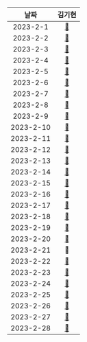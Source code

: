 |    날짜     |                                                                                          김기현                                                                                           |
|:---------:|:--------------------------------------------------------------------------------------------------------------------------------------------------------------------------------------:|
| 2023-2-1  |                                     [:large_blue_circle:](https://github.com/KimKiHyun0206/spring-study/blob/main/2023-2/01-Database%20Engine.md)                                      |
| 2023-2-2  |                                                   [:blue_book:](https://github.com/selab-hs/se-todo-study/tree/kihyun/diary-project)                                                   |
| 2023-2-3  |                                                   [:blue_book:](https://github.com/selab-hs/se-todo-study/tree/kihyun/diary-project)                                                   |
| 2023-2-4  |                                           [:large_blue_circle:](https://github.com/KimKiHyun0206/spring-study/blob/main/2023-2/04-Redis.md)                                            |
| 2023-2-5  |                                     [:large_blue_circle:](https://github.com/KimKiHyun0206/spring-study/blob/main/2023-2/05-RDB%20and%20NoSQL.md)                                      |
| 2023-2-6  |                            [:large_blue_circle:](https://github.com/KimKiHyun0206/spring-study/blob/main/2023-2/06-%ED%8A%B8%EB%9E%9C%EC%9E%AD%EC%85%98.md)                            |
| 2023-2-7  |                                   [:large_blue_circle:](https://github.com/KimKiHyun0206/spring-study/blob/main/2023-2/07-DDL%2C%20DML%2C%20DCL.md)                                    |
| 2023-2-8  |                     [:large_blue_circle:](https://github.com/KimKiHyun0206/spring-study/blob/main/2023-2/08-%EA%B5%90%EC%B0%A9%EC%83%81%ED%83%9C%2C%20Deadlock.md)                     |
| 2023-2-9  |                                                     [:blue_book:](https://github.com/KimKiHyun0206/spring-study/tree/main/dodeon)                                                      |
| 2023-2-10 |            [:blue_book:](https://github.com/KimKiHyun0206/spring-study/blob/main/2023-2/10-%EC%84%B8%EB%A7%88%ED%8F%AC%EC%96%B4%EC%99%80%20%EB%AE%A4%ED%85%8D%EC%8A%A4.md)             |
| 2023-2-11 |                                      [:large_blue_circle:](https://github.com/KimKiHyun0206/spring-study/blob/main/2023-2/11-Spring%20Servlet.md)                                      |
| 2023-2-12 |                                        [:large_blue_circle:](https://github.com/KimKiHyun0206/spring-study/blob/main/2023-2/12-Spring%20MVC.md)                                        |
| 2023-2-13 |                 [:large_blue_circle:](https://github.com/KimKiHyun0206/spring-study/blob/main/2023-2/13-%EC%8A%A4%EC%BC%80%EC%A4%84%EB%A7%81%20%EA%B8%B0%EB%B2%95.md)                  |    
| 2023-2-14 |                                     [:large_blue_circle:](https://github.com/KimKiHyun0206/spring-study/blob/main/2023-2/14-Java%20Collection.md)                                      |
| 2023-2-15 |                                                          [🍃](https://github.com/KimKiHyun0206/spring-study/tree/main/dodeon)                                                          |
| 2023-2-16 |   [:blue_book:](https://github.com/KimKiHyun0206/spring-study/blob/main/%EC%8A%A4%ED%84%B0%EB%94%94%20%EB%B0%9C%ED%91%9C%20%EC%A4%80%EB%B9%84/Cross-Origin%20Resouece%20Sharing.md)    |
| 2023-2-17 |   [:blue_book:](https://github.com/KimKiHyun0206/spring-study/blob/main/%EC%8A%A4%ED%84%B0%EB%94%94%20%EB%B0%9C%ED%91%9C%20%EC%A4%80%EB%B9%84/Cross-Origin%20Resouece%20Sharing.md)    |
| 2023-2-18 |                                                                 [🍃](https://github.com/KimKiHyun0206/PokemonDunguon)                                                                  |
| 2023-2-19 |                                                                 [🍃](https://github.com/selab-hs/se-todo-study/pull/2)                                                                 |
| 2023-2-20 |                                                                 [🍃](https://github.com/selab-hs/se-todo-study/pull/2)                                                                 |
| 2023-2-21 |                                                                                      :red_circle:                                                                                      |
| 2023-2-22 |                                      [🍃](https://github.com/KimKiHyun0206/spring-study/blob/main/dodeon/%EC%98%88%EC%99%B8%EC%B2%98%EB%A6%AC.md)                                      |
| 2023-2-23 | [🍃](https://github.com/KimKiHyun0206/spring-study/blob/main/spring-samle-code/JPA%20Criteria%20-%20%EA%B0%9D%EC%B2%B4%EC%A7%80%ED%96%A5%20%EC%BF%BC%EB%A6%AC%20%EC%96%B8%EC%96%B4.md) |
| 2023-2-24 |                                            [🍃](https://github.com/KimKiHyun0206/spring-study/blob/main/spring-samle-code/EntityManager.md)                                            |
| 2023-2-25 |                                                       [🍃](https://github.com/selab-hs/se-todo-study/tree/kihyun/diary-project)                                                        |
| 2023-2-26 |                                                       [🍃](https://github.com/selab-hs/se-todo-study/tree/kihyun/diary-project)                                                        |
| 2023-2-27 |                    [🍃](https://github.com/KimKiHyun0206/spring-study/blob/main/%EC%8A%A4%ED%84%B0%EB%94%94%20%EB%B0%9C%ED%91%9C%20%EC%A4%80%EB%B9%84/Criteria.md)                     |
| 2023-2-28 |                    [🍃](https://github.com/KimKiHyun0206/spring-study/blob/main/%EC%8A%A4%ED%84%B0%EB%94%94%20%EB%B0%9C%ED%91%9C%20%EC%A4%80%EB%B9%84/Criteria.md)                     |